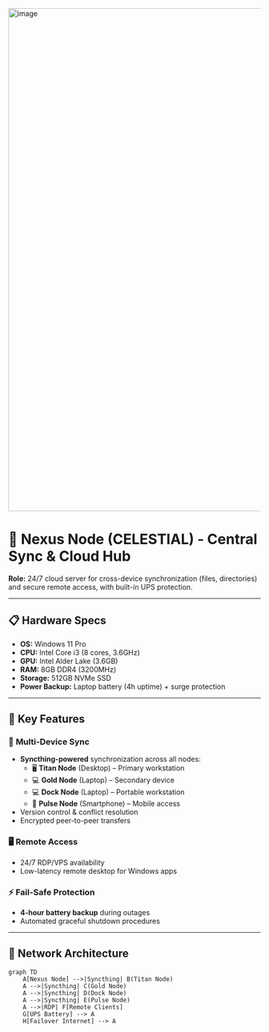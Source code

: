 <img width="1861" height="1006" alt="image" src="https://github.com/user-attachments/assets/8a2e8684-f264-4cb5-ab84-01cebc8b2d0c" />

# 🚀 Nexus Node (CELESTIAL) - Central Sync & Cloud Hub  

**Role:** 24/7 cloud server for cross-device synchronization (files, directories) and secure remote access, with built-in UPS protection.  

---

## 📋 Hardware Specs  
- **OS:** Windows 11 Pro  
- **CPU:** Intel Core i3 (8 cores, 3.6GHz)  
- **GPU:** Intel Alder Lake (3.6GB)  
- **RAM:** 8GB DDR4 (3200MHz)  
- **Storage:** 512GB NVMe SSD  
- **Power Backup:** Laptop battery (4h uptime) + surge protection  

---

## 🌟 Key Features  
### 🔄 **Multi-Device Sync**  
- **Syncthing-powered** synchronization across all nodes:  
  - 🖥️ **Titan Node** (Desktop) – Primary workstation  
  - 💻 **Gold Node** (Laptop) – Secondary device  
  - 💻 **Dock Node** (Laptop) – Portable workstation  
  - 📱 **Pulse Node** (Smartphone) – Mobile access  
- Version control & conflict resolution  
- Encrypted peer-to-peer transfers  

### 🖥 **Remote Access**  
- 24/7 RDP/VPS availability  
- Low-latency remote desktop for Windows apps  

### ⚡ **Fail-Safe Protection**  
- **4-hour battery backup** during outages  
- Automated graceful shutdown procedures  

---

## 📡 Network Architecture  
```mermaid  
graph TD  
    A[Nexus Node] -->|Syncthing| B(Titan Node)  
    A -->|Syncthing| C(Gold Node)  
    A -->|Syncthing| D(Dock Node)  
    A -->|Syncthing| E(Pulse Node)  
    A -->|RDP| F[Remote Clients]  
    G[UPS Battery] --> A  
    H[Failover Internet] --> A
``` 
